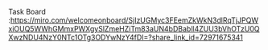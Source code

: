 Task Board :https://miro.com/welcomeonboard/SjIzUGMyc3FEemZkWkN3dlRqTjJPQWxiOUQ5WWhGMmxPWXgySlZmeHZiTm83aUN4bDBabll4ZUU3bVhOTzU0QXwzNDU4NzY0NTc1OTg3ODYwNzY4fDI=?share_link_id=72971675341
